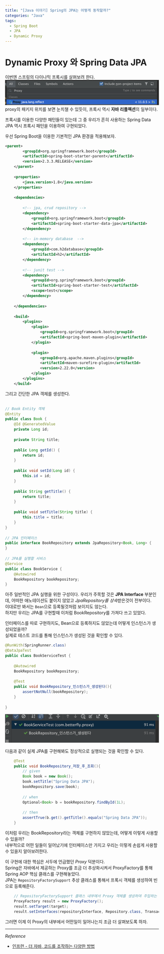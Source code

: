 ```yaml
---
title: "[Java 이야기] Spring의 JPA는 어떻게 동작할까?"
categories: "Java"
tags:
  - Spring Boot
  - JPA
  - Dynamic Proxy
---
```


# Dynamic Proxy 와 Spring Data JPA  
이번엔 스프링의 다이나믹 프록시를 살펴보려 한다.
![](/assets/images/study/dev/2020/theJava/12_proxy_in_reflect.png)  
proxy의 패키지 위치를 보면 눈치챌 수 있듯이, 프록시 역시 **자바 리플렉션**의 일부이다.

프록시를 이용한 다양한 패턴들이 있는데 그 중 우리가 흔히 사용하는 Spring Data JPA 역시 프록시 패턴을 이용하여 구현되었다.

우선 Spring Boot을 이용한 기본적인 JPA 환경을 적용해보자.

~~~xml
<parent>
        <groupId>org.springframework.boot</groupId>
        <artifactId>spring-boot-starter-parent</artifactId>
        <version>2.3.3.RELEASE</version>
    </parent>

    <properties>
        <java.version>1.8</java.version>
    </properties>

    <dependencies>

        <!-- jpa, crud repository -->
        <dependency>
            <groupId>org.springframework.boot</groupId>
            <artifactId>spring-boot-starter-data-jpa</artifactId>
        </dependency>

        <!-- in-memory database  -->
        <dependency>
            <groupId>com.h2database</groupId>
            <artifactId>h2</artifactId>
        </dependency>

        <!-- junit test -->
        <dependency>
            <groupId>org.springframework.boot</groupId>
            <artifactId>spring-boot-starter-test</artifactId>
            <scope>test</scope>
        </dependency>

    </dependencies>

    <build>
        <plugins>
            <plugin>
                <groupId>org.springframework.boot</groupId>
                <artifactId>spring-boot-maven-plugin</artifactId>
            </plugin>

            <plugin>
                <groupId>org.apache.maven.plugins</groupId>
                <artifactId>maven-surefire-plugin</artifactId>
                <version>2.22.0</version>
            </plugin>
        </plugins>
    </build>
~~~

그리고 간단한 JPA 객체를 생성한다.

~~~java

// Book Entity 객체
@Entity
public class Book {
    @Id @GeneratedValue
    private Long id;

    private String title;

    public Long getId() {
        return id;
    }

    public void setId(Long id) {
        this.id = id;
    }

    public String getTitle() {
        return title;
    }

    public void setTitle(String title) {
        this.title = title;
    }
}

// JPA 인터페이스
public interface BookRepository extends JpaRepository<Book, Long> {
}

// JPA를 실행할 서비스
@Service
public class BookService {
    @Autowired
    BookRepository bookRepository;
}

~~~

아주 일반적인 JPA 실행을 위한 구성이다. 
우리가 주목할 것은 **JPA Interface** 부분인데, 어떠한 애노테이션도 붙이지 않았고 *JpaRepository를 상속*받은것이 전부이다.  
이대로만 봐서는 `Bean`으로 등록될것처럼 보이지도 않는다.  
하지만 우리는 JPA를 구현할때 이처럼 BookRepository를 가져다 쓰고 있었다.

인터페이스를 따로 구현하지도, Bean으로 등록하지도 않았는데 어떻게 인스턴스가 생성되었을까?  
실제로 테스트 코드를 통해 인스턴스가 생성된 것을 확인할 수 있다.

```java
@RunWith(SpringRunner.class)
@DataJpaTest
public class BookServiceTest {

    @Autowired
    BookRepository bookRepository;

    @Test
    public void BookRepository_인스턴스가_생성된다(){
        assertNotNull(bookRepository);
    }

}
```

![](/assets/images/study/dev/2020/theJava/12_repository_instance_test.png)

다음과 같이 실제 JPA를 구현해봐도 정상적으로 실행되는 것을 확인할 수 있다.

```java
    @Test
    public void BookRepository_저장_후_조회(){
        // given
        Book book = new Book();
        book.setTitle("Spring Data JPA");
        bookRepository.save(book);

        // when
        Optional<Book> b = bookRepository.findById(1L);

        // then
        assertTrue(b.get().getTitle().equals("Spring Data JPA"));
    }
```

이처럼 우리는 BookRepository라는 객체를 구현하지 않았는데, 어떻게 이렇게 사용할 수 있을까?  
내부적으로 어떤 일들이 일어났기에 인터페이스만 가지고 우리는 이렇게 손쉽게 사용할 수 있을지 알아보려한다.  

이 구현에 대한 핵심은 서두에 언급했던 *Proxy* 덕분이다.  
Spring은 자바에서 제공하는 Proxy를 조금 더 추상화시켜서 ProxyFactory를 통해 Spring AOP 핵심 클래스를 구현해놓았다.  
JPA는 `RepositoryFactorySupport` 추상 클래스를 통해서 프록시 객체를 생성하여 빈으로 등록해준다.

```java
    // RepositoryFactorySupport 클래스 내부에서 Proxy 객체를 생성하여 주입하는 부분
    ProxyFactory result = new ProxyFactory();
    result.setTarget(target);
    result.setInterfaces(repositoryInterface, Repository.class, TransactionalProxy.class);
```

그러면 이제 이 Proxy의 내부에서 어떤일이 일어나는지 조금 더 살펴보도록 하자.

---

*Reference*
- [인프런 - 더 자바, 코드를 조작하는 다양한 방법](https://www.inflearn.com/course/the-java-code-manipulation)